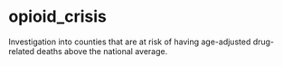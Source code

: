 # opioid_crisis

Investigation into counties that are at risk of having age-adjusted drug-related deaths above the national average. 

